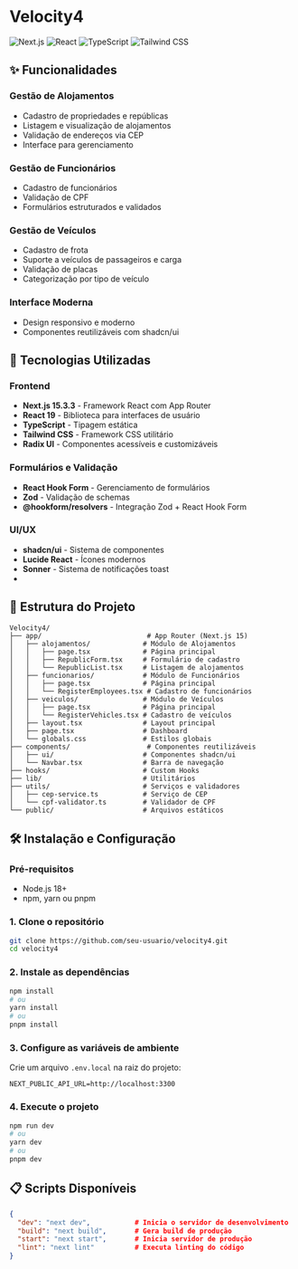 # Velocity4

![Next.js](https://img.shields.io/badge/Next.js-15.3.3-black?style=flat-square&logo=next.js)
![React](https://img.shields.io/badge/React-19.0.0-blue?style=flat-square&logo=react)
![TypeScript](https://img.shields.io/badge/TypeScript-5.0-blue?style=flat-square&logo=typescript)
![Tailwind CSS](https://img.shields.io/badge/Tailwind-CSS-38B2AC?style=flat-square&logo=tailwind-css)

## ✨ Funcionalidades

### **Gestão de Alojamentos**
- Cadastro de propriedades e repúblicas
- Listagem e visualização de alojamentos
- Validação de endereços via CEP
- Interface para gerenciamento

### **Gestão de Funcionários**
- Cadastro de funcionários
- Validação de CPF
- Formulários estruturados e validados

### **Gestão de Veículos**
- Cadastro de frota
- Suporte a veículos de passageiros e carga
- Validação de placas
- Categorização por tipo de veículo

### **Interface Moderna**
- Design responsivo e moderno
- Componentes reutilizáveis com shadcn/ui

## 🚀 Tecnologias Utilizadas

### Frontend
- **Next.js 15.3.3** - Framework React com App Router
- **React 19** - Biblioteca para interfaces de usuário
- **TypeScript** - Tipagem estática
- **Tailwind CSS** - Framework CSS utilitário
- **Radix UI** - Componentes acessíveis e customizáveis

### Formulários e Validação
- **React Hook Form** - Gerenciamento de formulários
- **Zod** - Validação de schemas
- **@hookform/resolvers** - Integração Zod + React Hook Form

### UI/UX
- **shadcn/ui** - Sistema de componentes
- **Lucide React** - Ícones modernos
- **Sonner** - Sistema de notificações toast
- 
## 📁 Estrutura do Projeto

```
Velocity4/
├── app/                          # App Router (Next.js 15)
│   ├── alojamentos/             # Módulo de Alojamentos
│   │   ├── page.tsx             # Página principal
│   │   ├── RepublicForm.tsx     # Formulário de cadastro
│   │   └── RepublicList.tsx     # Listagem de alojamentos
│   ├── funcionarios/            # Módulo de Funcionários
│   │   ├── page.tsx             # Página principal
│   │   └── RegisterEmployees.tsx # Cadastro de funcionários
│   ├── veiculos/                # Módulo de Veículos
│   │   ├── page.tsx             # Página principal
│   │   └── RegisterVehicles.tsx # Cadastro de veículos
│   ├── layout.tsx               # Layout principal
│   ├── page.tsx                 # Dashboard
│   └── globals.css              # Estilos globais
├── components/                   # Componentes reutilizáveis
│   ├── ui/                      # Componentes shadcn/ui
│   └── Navbar.tsx               # Barra de navegação
├── hooks/                       # Custom Hooks
├── lib/                         # Utilitários
├── utils/                       # Serviços e validadores
│   ├── cep-service.ts           # Serviço de CEP
│   └── cpf-validator.ts         # Validador de CPF
└── public/                      # Arquivos estáticos
```

## 🛠️ Instalação e Configuração

### Pré-requisitos
- Node.js 18+ 
- npm, yarn ou pnpm

### 1. Clone o repositório
```bash
git clone https://github.com/seu-usuario/velocity4.git
cd velocity4
```

### 2. Instale as dependências
```bash
npm install
# ou
yarn install
# ou
pnpm install
```

### 3. Configure as variáveis de ambiente
Crie um arquivo `.env.local` na raiz do projeto:

```env
NEXT_PUBLIC_API_URL=http://localhost:3300
```

### 4. Execute o projeto
```bash
npm run dev
# ou
yarn dev
# ou
pnpm dev
```

## 📋 Scripts Disponíveis

```json
{
  "dev": "next dev",           # Inicia o servidor de desenvolvimento
  "build": "next build",       # Gera build de produção
  "start": "next start",       # Inicia servidor de produção
  "lint": "next lint"          # Executa linting do código
}
```
